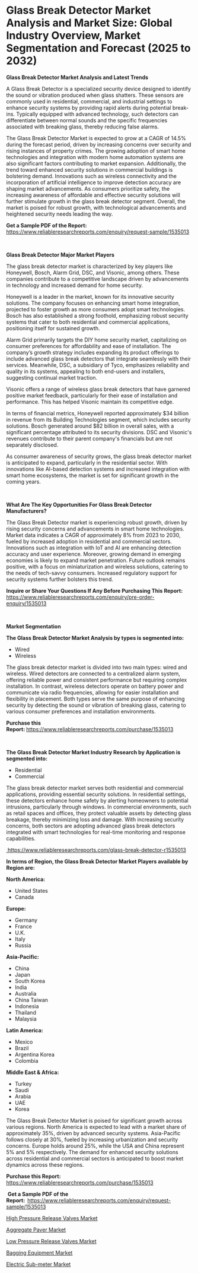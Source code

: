 <p><h1>Glass Break Detector Market Analysis and Market Size: Global Industry Overview, Market Segmentation and Forecast (2025 to 2032)</h1></p><p><strong>Glass Break Detector Market Analysis and Latest Trends</strong></p>
<p><p>A Glass Break Detector is a specialized security device designed to identify the sound or vibration produced when glass shatters. These sensors are commonly used in residential, commercial, and industrial settings to enhance security systems by providing rapid alerts during potential break-ins. Typically equipped with advanced technology, such detectors can differentiate between normal sounds and the specific frequencies associated with breaking glass, thereby reducing false alarms.</p><p>The Glass Break Detector Market is expected to grow at a CAGR of 14.5% during the forecast period, driven by increasing concerns over security and rising instances of property crimes. The growing adoption of smart home technologies and integration with modern home automation systems are also significant factors contributing to market expansion. Additionally, the trend toward enhanced security solutions in commercial buildings is bolstering demand. Innovations such as wireless connectivity and the incorporation of artificial intelligence to improve detection accuracy are shaping market advancements. As consumers prioritize safety, the increasing awareness of affordable and effective security solutions will further stimulate growth in the glass break detector segment. Overall, the market is poised for robust growth, with technological advancements and heightened security needs leading the way.</p></p>
<p><strong>Get a Sample PDF of the Report:&nbsp;</strong> <a href="https://www.reliableresearchreports.com/enquiry/request-sample/1535013?utm_campaign=33&utm_medium=2&utm_source=Github&utm_content=ia&utm_term=17022025&utm_id=glass-break-detector">https://www.reliableresearchreports.com/enquiry/request-sample/1535013</a></p>
<p>&nbsp;</p>
<p><strong>Glass Break Detector Major Market Players</strong></p>
<p><p>The glass break detector market is characterized by key players like Honeywell, Bosch, Alarm Grid, DSC, and Visonic, among others. These companies contribute to a competitive landscape driven by advancements in technology and increased demand for home security.</p><p>Honeywell is a leader in the market, known for its innovative security solutions. The company focuses on enhancing smart home integration, projected to foster growth as more consumers adopt smart technologies. Bosch has also established a strong foothold, emphasizing robust security systems that cater to both residential and commercial applications, positioning itself for sustained growth.</p><p>Alarm Grid primarily targets the DIY home security market, capitalizing on consumer preferences for affordability and ease of installation. The company’s growth strategy includes expanding its product offerings to include advanced glass break detectors that integrate seamlessly with their services. Meanwhile, DSC, a subsidiary of Tyco, emphasizes reliability and quality in its systems, appealing to both end-users and installers, suggesting continual market traction.</p><p>Visonic offers a range of wireless glass break detectors that have garnered positive market feedback, particularly for their ease of installation and performance. This has helped Visonic maintain its competitive edge.</p><p>In terms of financial metrics, Honeywell reported approximately $34 billion in revenue from its Building Technologies segment, which includes security solutions. Bosch generated around $82 billion in overall sales, with a significant percentage attributed to its security divisions. DSC and Visonic's revenues contribute to their parent company's financials but are not separately disclosed.</p><p>As consumer awareness of security grows, the glass break detector market is anticipated to expand, particularly in the residential sector. With innovations like AI-based detection systems and increased integration with smart home ecosystems, the market is set for significant growth in the coming years.</p></p>
<p>&nbsp;</p>
<p><strong>What Are The Key Opportunities For Glass Break Detector Manufacturers?</strong></p>
<p><p>The Glass Break Detector market is experiencing robust growth, driven by rising security concerns and advancements in smart home technologies. Market data indicates a CAGR of approximately 8% from 2023 to 2030, fueled by increased adoption in residential and commercial sectors. Innovations such as integration with IoT and AI are enhancing detection accuracy and user experience. Moreover, growing demand in emerging economies is likely to expand market penetration. Future outlook remains positive, with a focus on miniaturization and wireless solutions, catering to the needs of tech-savvy consumers. Increased regulatory support for security systems further bolsters this trend.</p></p>
<p><strong>Inquire or Share Your Questions If Any Before Purchasing This Report:</strong> <a href="https://www.reliableresearchreports.com/enquiry/pre-order-enquiry/1535013?utm_campaign=33&utm_medium=2&utm_source=Github&utm_content=ia&utm_term=17022025&utm_id=glass-break-detector">https://www.reliableresearchreports.com/enquiry/pre-order-enquiry/1535013</a></p>
<p>&nbsp;</p>
<p><strong>Market Segmentation</strong></p>
<p><strong>The Glass Break Detector Market Analysis by types is segmented into:</strong></p>
<p><ul><li>Wired</li><li>Wireless</li></ul></p>
<p><p>The glass break detector market is divided into two main types: wired and wireless. Wired detectors are connected to a centralized alarm system, offering reliable power and consistent performance but requiring complex installation. In contrast, wireless detectors operate on battery power and communicate via radio frequencies, allowing for easier installation and flexibility in placement. Both types serve the same purpose of enhancing security by detecting the sound or vibration of breaking glass, catering to various consumer preferences and installation environments.</p></p>
<p><strong>Purchase this Report:&nbsp;</strong><a href="https://www.reliableresearchreports.com/purchase/1535013?utm_campaign=33&utm_medium=2&utm_source=Github&utm_content=ia&utm_term=17022025&utm_id=glass-break-detector">https://www.reliableresearchreports.com/purchase/1535013</a></p>
<p>&nbsp;</p>
<p><strong>The Glass Break Detector Market Industry Research by Application is segmented into:</strong></p>
<p><ul><li>Residential</li><li>Commercial</li></ul></p>
<p><p>The glass break detector market serves both residential and commercial applications, providing essential security solutions. In residential settings, these detectors enhance home safety by alerting homeowners to potential intrusions, particularly through windows. In commercial environments, such as retail spaces and offices, they protect valuable assets by detecting glass breakage, thereby minimizing loss and damage. With increasing security concerns, both sectors are adopting advanced glass break detectors integrated with smart technologies for real-time monitoring and response capabilities.</p></p>
<p><a href="https://www.reliableresearchreports.com/glass-break-detector-r1535013?utm_campaign=33&utm_medium=2&utm_source=Github&utm_content=ia&utm_term=17022025&utm_id=glass-break-detector">&nbsp;https://www.reliableresearchreports.com/glass-break-detector-r1535013</a></p>
<p><strong>In terms of Region, the Glass Break Detector Market Players available by Region are:</strong></p>
<p>
    <p> <strong> North America: </strong>
        <ul>
            <li>United States</li>
            <li>Canada</li>
        </ul>
        </p> 
    <p> <strong> Europe: </strong>
        <ul>
            <li>Germany</li>
            <li>France</li>
            <li>U.K.</li>
            <li>Italy</li>
            <li>Russia</li>
        </ul>
        </p> 
    <p> <strong> Asia-Pacific: </strong>
        <ul>
            <li>China</li>
            <li>Japan</li>
            <li>South Korea</li>
            <li>India</li>
            <li>Australia</li>
            <li>China Taiwan</li>
            <li>Indonesia</li>
            <li>Thailand</li>
            <li>Malaysia</li>
        </ul>
        </p> 
    <p> <strong> Latin America: </strong>
        <ul>
            <li>Mexico</li>
            <li>Brazil</li>
            <li>Argentina Korea</li>
            <li>Colombia</li>
        </ul>
        </p> 
    <p> <strong> Middle East & Africa: </strong>
        <ul>
            <li>Turkey</li>
            <li>Saudi</li>
            <li>Arabia</li>
            <li>UAE</li>
            <li>Korea</li>
        </ul>
    </p>
    </p>
<p><p>The Glass Break Detector Market is poised for significant growth across various regions. North America is expected to lead with a market share of approximately 35%, driven by advanced security systems. Asia-Pacific follows closely at 30%, fueled by increasing urbanization and security concerns. Europe holds around 25%, while the USA and China represent 5% and 5% respectively. The demand for enhanced security solutions across residential and commercial sectors is anticipated to boost market dynamics across these regions.</p></p>
<p><strong>Purchase this Report: </strong><a href="https://www.reliableresearchreports.com/purchase/1535013?utm_campaign=33&utm_medium=2&utm_source=Github&utm_content=ia&utm_term=17022025&utm_id=glass-break-detector">https://www.reliableresearchreports.com/purchase/1535013</a></p>
<p>&nbsp;<strong>Get a Sample PDF of the Report:&nbsp;&nbsp;</strong><a href="https://www.reliableresearchreports.com/enquiry/request-sample/1535013?utm_campaign=33&utm_medium=2&utm_source=Github&utm_content=ia&utm_term=17022025&utm_id=glass-break-detector">https://www.reliableresearchreports.com/enquiry/request-sample/1535013</a></p>
<p><strong></strong></p>
<p><p><a href="https://github.com/sawrovpipolo/Market-Research-Report-List-1/blob/main/high-pressure-release-valves-market.md?utm_campaign=33&utm_medium=2&utm_source=Github&utm_content=ia&utm_term=17022025&utm_id=glass-break-detector">High Pressure Release Valves Market</a></p><p><a href="https://github.com/raaschadonle/Market-Research-Report-List-1/blob/main/aggregate-paver-market.md?utm_campaign=33&utm_medium=2&utm_source=Github&utm_content=ia&utm_term=17022025&utm_id=glass-break-detector">Aggregate Paver Market</a></p><p><a href="https://github.com/aarajlyre/Market-Research-Report-List-1/blob/main/low-pressure-release-valves-market.md?utm_campaign=33&utm_medium=2&utm_source=Github&utm_content=ia&utm_term=17022025&utm_id=glass-break-detector">Low Pressure Release Valves Market</a></p><p><a href="https://github.com/sponsumelo/Market-Research-Report-List-1/blob/main/bagging-equipment-market.md?utm_campaign=33&utm_medium=2&utm_source=Github&utm_content=ia&utm_term=17022025&utm_id=glass-break-detector">Bagging Equipment Market</a></p><p><a href="https://github.com/ritooesiaba/Market-Research-Report-List-1/blob/main/electric-sub-meter-market.md?utm_campaign=33&utm_medium=2&utm_source=Github&utm_content=ia&utm_term=17022025&utm_id=glass-break-detector">Electric Sub-meter Market</a></p></p>